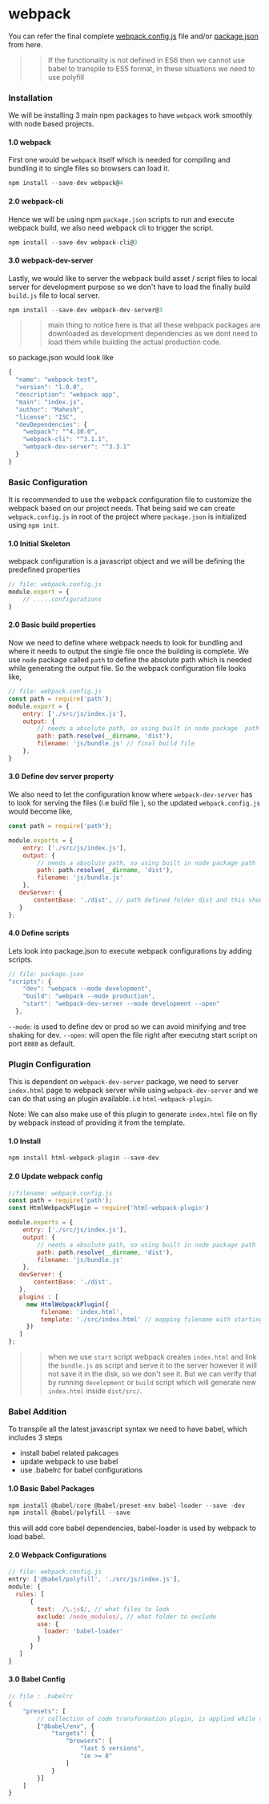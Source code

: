 # webpack

You can refer the final complete [webpack.config.js](https://github.com/citta-lab/webpack/blob/master/final_files/webpack.config.js) file and/or [package.json](https://github.com/citta-lab/webpack/blob/master/final_files/package.json) from here.

>> If the functionality is not defined in ES6 then we cannot use babel to transpile to ES5 format, in these situations we need to use
polyfill

### Installation

We will be installing 3 main npm packages to have `webpack` work smoothly with node based projects.
#### 1.0 webpack
First one would be `webpack` itself which is needed for compiling and bundling it to single files so browsers can load it.
```javascript
npm install --save-dev webpack@4
```
#### 2.0 webpack-cli
Hence we will be using npm `package.json` scripts to run and execute webpack build, we also need webpack cli to trigger the script.
```javascript
npm install --save-dev webpack-cli@3
```
#### 3.0 webpack-dev-server
Lastly, we would like to server the webpack build asset / script files to local server for development purpose so we don't have to
load the finally build `build.js` file to local server.
```javascript
npm install --save-dev webpack-dev-server@3
```
>> main thing to notice here is that all these webpack packages are downloaded as development dependencies as we dont need to load them
while building the actual production code.  

so package.json would look like
```javascript
{
  "name": "webpack-test",
  "version": "1.0.0",
  "description": "webpack app",
  "main": "index.js",
  "author": "Mahesh",
  "license": "ISC",
  "devDependencies": {
    "webpack": "^4.30.0",
    "webpack-cli": "^3.1.1",
    "webpack-dev-server": "^3.3.1"
  }
}
```

### Basic Configuration

It is recommended to use the webpack configuration file to customize the webpack based on our project needs. That being said we can create `webpack.config.js` in root of the project where `package.json` is initialized using `npm init`.

#### 1.0 Initial Skeleton
webpack configuration is a javascript object and we will be defining the predefined properties
```javascript
// file: webpack.config.js
module.export = {
    // .....configurations
}
```

#### 2.0 Basic build properties
Now we need to define where webpack needs to look for bundling and where it needs to output the single file once the building is complete. We use `node` package called `path` to define the absolute path which is needed while generating the output file. So the webpack configuration file looks like,
```javascript
// file: webpack.config.js
const path = require('path');
module.export = {
    entry: ['./src/js/index.js'],
    output: {
        // needs a absolute path, so using built in node package `path`
        path: path.resolve(__dirname, 'dist'),
        filename: 'js/bundle.js' // final build file
    },
}
```

#### 3.0 Define dev server property
We also need to let the configuration know where `webpack-dev-server` has to look for serving the files (i.e build file ), so the updated `webpack.config.js` would become like,
```javascript
const path = require('path');

module.exports = {
    entry: ['./src/js/index.js'],
    output: {
        // needs a absolute path, so using built in node package path
        path: path.resolve(__dirname, 'dist'),
        filename: 'js/bundle.js'
    },
   devServer: {
       contentBase: './dist', // path defined folder dist and this should match to it can serve all the files
   }
};
```

#### 4.0 Define scripts
Lets look into package.json to execute webpack configurations by adding scripts.
```javascript
// file: package.json
"scripts": {
    "dev": "webpack --mode development",
    "build": "webpack --mode production",
    "start": "webpack-dev-server --mode development --open"
  },
```
`--mode`: is used to define dev or prod so we can avoid minifying and tree shaking for dev.
`--open`: will open the file right after executng start script on port `8080` as default.

### Plugin Configuration

This is dependent on `webpack-dev-server` package, we need to server `index.html` page to webpack server while using `webpack-dev-server` and we can do that using an plugin available. i.e `html-webpack-plugin`.

Note: We can also make use of this plugin to generate `index.html` file on fly by webpack instead of providing it from the template.

#### 1.0 Install
```javascript
npm install html-webpack-plugin --save-dev
```
#### 2.0 Update webpack config
```javascript
//filename: webpack.config.js
const path = require('path');
const HtmlWebpackPlugin = require('html-webpack-plugin')

module.exports = {
    entry: ['./src/js/index.js'],
    output: {
        // needs a absolute path, so using built in node package path
        path: path.resolve(__dirname, 'dist'),
        filename: 'js/bundle.js'
    },
   devServer: {
       contentBase: './dist',
   },
   plugins : [
     new HtmlWebpackPlugin({
         filename: 'index.html',
         template: './src/index.html' // mapping filename with starting point from code
     })
   ]
};
```

>> when we use `start` script webpack creates `index.html` and link the `bundle.js` as script and serve it to the server however it will not save it in the disk, so we don't see it. But we can verify that by running `development` or `build` script which will generate new `index.html` inside `dist/src/`.

### Babel Addition

To transpile all the latest javascript syntax we need to have babel, which includes 3 steps
- install babel related pakcages
- update webpack to use babel
- use .babelrc for babel configurations

#### 1.0 Basic Babel Packages
```javascript
npm install @babel/core @babel/preset-env babel-loader --save -dev
npm install @babel/polyfill --save
```
this will add core babel dependencies, babel-loader is used by webpack to load babel.

#### 2.0 Webpack Configurations
```javascript
// file: webpack.config.js
entry: ['@babel/polyfill', './src/js/index.js'],
module: {
  rules: [
      {
        test:  /\.js$/, // what files to look
        exclude: /node_modules/, // what folder to exclude
        use: {
          loader: 'babel-loader'
        }
      }
   ]
}
```

#### 3.0 Babel Config
```javascript
// file : .babelrc
{
    "presets": [
        // collection of code transformation plugin, is applied while transforming
        ["@babel/env", {
            "targets": {
                "browsers": [
                    "last 5 versions",
                    "ie >= 8"
                ]
            }
        }]
    ]
}
```
